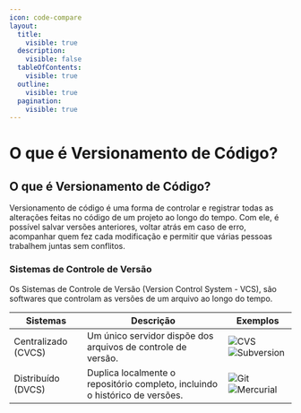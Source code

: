 ```yaml
---
icon: code-compare
layout:
  title:
    visible: true
  description:
    visible: false
  tableOfContents:
    visible: true
  outline:
    visible: true
  pagination:
    visible: true
---
```


# O que é Versionamento de Código?

## O que é Versionamento de Código?

Versionamento de código é uma forma de controlar e registrar todas as alterações feitas no código de um projeto ao longo do tempo. Com ele, é possível salvar versões anteriores, voltar atrás em caso de erro, acompanhar quem fez cada modificação e permitir que várias pessoas trabalhem juntas sem conflitos.

### Sistemas de Controle de Versão

Os Sistemas de Controle de Versão (Version Control System - VCS), são softwares que controlam as versões de um arquivo ao longo do tempo.

| Sistemas            | Descrição                                                                    | Exemplos                                                                                                                                                                  |
| ------------------- | ---------------------------------------------------------------------------- | ------------------------------------------------------------------------------------------------------------------------------------------------------------------------- |
| Centralizado (CVCS) | Um único servidor dispõe dos arquivos de controle de versão.                 | ![CVS](https://img.shields.io/badge/CVS-000?style=for-the-badge\&logo=cvs)![Subversion](https://img.shields.io/badge/Subversion-000?style=for-the-badge\&logo=subversion) |
| Distribuído (DVCS)  | Duplica localmente o repositório completo, incluindo o histórico de versões. | ![Git](https://img.shields.io/badge/Git-000?style=for-the-badge\&logo=git)![Mercurial](https://img.shields.io/badge/Mercurial-000?style=for-the-badge\&logo=mercurial)    |
